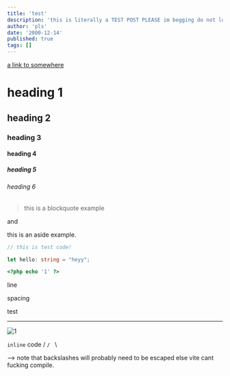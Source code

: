```yaml
---
title: 'test'
description: 'this is literally a TEST POST PLEASE im begging do not look'
author: 'pls'
date: '2000-12-14'
published: true
tags: []
---
```


[a link to somewhere](https://www.google.com.au)

# heading 1

## heading 2

### heading 3

#### heading 4

##### heading 5

###### heading 6

> this is a blockquote example

and

<aside>
this is an aside example.
</aside>

```typescript
// this is test code!

let hello: string = "heyy";
```

```php
<?php echo '1' ?>
```

line

spacing

test

---

![1](h/h.png)

`inline` code / `/ ` \

 --> note that backslashes will probably need to be escaped else vite cant fucking compile.

